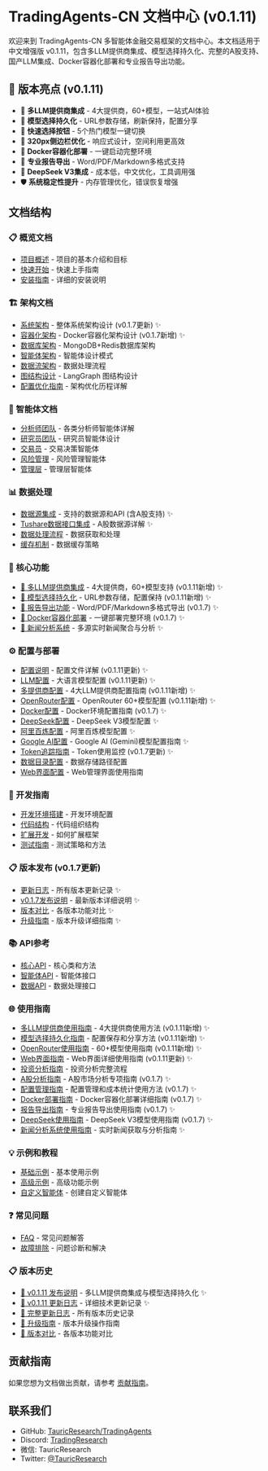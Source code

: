 # TradingAgents-CN 文档中心 (v0.1.11)

欢迎来到 TradingAgents-CN 多智能体金融交易框架的文档中心。本文档适用于中文增强版 v0.1.11，包含多LLM提供商集成、模型选择持久化、完整的A股支持、国产LLM集成、Docker容器化部署和专业报告导出功能。

## 🎯 版本亮点 (v0.1.11)

- 🤖 **多LLM提供商集成** - 4大提供商，60+模型，一站式AI体验
- 💾 **模型选择持久化** - URL参数存储，刷新保持，配置分享
- 🎯 **快速选择按钮** - 5个热门模型一键切换
- 📐 **320px侧边栏优化** - 响应式设计，空间利用更高效
- 🐳 **Docker容器化部署** - 一键启动完整环境
- 📄 **专业报告导出** - Word/PDF/Markdown多格式支持
- 🧠 **DeepSeek V3集成** - 成本低，中文优化，工具调用强
- 🛡️ **系统稳定性提升** - 内存管理优化，错误恢复增强

## 文档结构

### 📋 概览文档
- [项目概述](./overview/project-overview.md) - 项目的基本介绍和目标
- [快速开始](./overview/quick-start.md) - 快速上手指南
- [安装指南](./overview/installation.md) - 详细的安装说明

### 🏗️ 架构文档
- [系统架构](./architecture/system-architecture.md) - 整体系统架构设计 (v0.1.7更新) ✨
- [容器化架构](./architecture/containerization-architecture.md) - Docker容器化架构设计 (v0.1.7新增) ✨
- [数据库架构](./architecture/database-architecture.md) - MongoDB+Redis数据库架构
- [智能体架构](./architecture/agent-architecture.md) - 智能体设计模式
- [数据流架构](./architecture/data-flow-architecture.md) - 数据处理流程
- [图结构设计](./architecture/graph-structure.md) - LangGraph 图结构设计
- [配置优化指南](./architecture/configuration-optimization.md) - 架构优化历程详解

### 🤖 智能体文档
- [分析师团队](./agents/analysts.md) - 各类分析师智能体详解
- [研究员团队](./agents/researchers.md) - 研究员智能体设计
- [交易员](./agents/trader.md) - 交易决策智能体
- [风险管理](./agents/risk-management.md) - 风险管理智能体
- [管理层](./agents/managers.md) - 管理层智能体

### 📊 数据处理
- [数据源集成](./data/data-sources.md) - 支持的数据源和API (含A股支持) ✨
- [Tushare数据接口集成](./data/china_stock-api-integration.md) - A股数据源详解 ✨
- [数据处理流程](./data/data-processing.md) - 数据获取和处理
- [缓存机制](./data/caching.md) - 数据缓存策略

### 🎯 核心功能
- [🤖 多LLM提供商集成](./features/multi-llm-integration.md) - 4大提供商，60+模型支持 (v0.1.11新增) ✨
- [💾 模型选择持久化](./features/model-persistence.md) - URL参数存储，配置保持 (v0.1.11新增) ✨
- [📄 报告导出功能](./features/report-export.md) - Word/PDF/Markdown多格式导出 (v0.1.7) ✨
- [🐳 Docker容器化部署](./features/docker-deployment.md) - 一键部署完整环境 (v0.1.7) ✨
- [📰 新闻分析系统](./features/news-analysis-system.md) - 多源实时新闻聚合与分析 ✨

### ⚙️ 配置与部署
- [配置说明](./configuration/config-guide.md) - 配置文件详解 (v0.1.11更新) ✨
- [LLM配置](./configuration/llm-config.md) - 大语言模型配置 (v0.1.11更新) ✨
- [多提供商配置](./configuration/multi-provider-config.md) - 4大LLM提供商配置指南 (v0.1.11新增) ✨
- [OpenRouter配置](./configuration/openrouter-config.md) - OpenRouter 60+模型配置 (v0.1.11新增) ✨
- [Docker配置](./configuration/docker-config.md) - Docker环境配置指南 (v0.1.7) ✨
- [DeepSeek配置](./configuration/deepseek-config.md) - DeepSeek V3模型配置 ✨
- [阿里百炼配置](./configuration/dashscope-config.md) - 阿里百炼模型配置 ✨
- [Google AI配置](./configuration/google-ai-setup.md) - Google AI (Gemini)模型配置指南 ✨
- [Token追踪指南](./configuration/token-tracking-guide.md) - Token使用监控 (v0.1.7更新) ✨
- [数据目录配置](./configuration/data-directory-configuration.md) - 数据存储路径配置
- [Web界面配置](../web/README.md) - Web管理界面使用指南

### 🔧 开发指南
- [开发环境搭建](./development/dev-setup.md) - 开发环境配置
- [代码结构](./development/code-structure.md) - 代码组织结构
- [扩展开发](./development/extending.md) - 如何扩展框架
- [测试指南](./development/testing.md) - 测试策略和方法

### 📋 版本发布 (v0.1.7更新)
- [更新日志](./releases/CHANGELOG.md) - 所有版本更新记录 ✨
- [v0.1.7发布说明](./releases/v0.1.7-release-notes.md) - 最新版本详细说明 ✨
- [版本对比](./releases/version-comparison.md) - 各版本功能对比 ✨
- [升级指南](./releases/upgrade-guide.md) - 版本升级详细指南 ✨

### 📚 API参考
- [核心API](./api/core-api.md) - 核心类和方法
- [智能体API](./api/agents-api.md) - 智能体接口
- [数据API](./api/data-api.md) - 数据处理接口

### 🌐 使用指南
- [多LLM提供商使用指南](./guides/multi-llm-usage-guide.md) - 4大提供商使用方法 (v0.1.11新增) ✨
- [模型选择持久化指南](./guides/model-persistence-guide.md) - 配置保存和分享方法 (v0.1.11新增) ✨
- [OpenRouter使用指南](./guides/openrouter-usage-guide.md) - 60+模型使用指南 (v0.1.11新增) ✨
- [Web界面指南](./usage/web-interface-guide.md) - Web界面详细使用指南 (v0.1.11更新) ✨
- [投资分析指南](./usage/investment_analysis_guide.md) - 投资分析完整流程
- [A股分析指南](./guides/a-share-analysis-guide.md) - A股市场分析专项指南 (v0.1.7) ✨
- [配置管理指南](./guides/config-management-guide.md) - 配置管理和成本统计使用方法 (v0.1.7) ✨
- [Docker部署指南](./guides/docker-deployment-guide.md) - Docker容器化部署详细指南 (v0.1.7) ✨
- [报告导出指南](./guides/report-export-guide.md) - 专业报告导出使用指南 (v0.1.7) ✨
- [DeepSeek使用指南](./guides/deepseek-usage-guide.md) - DeepSeek V3模型使用指南 (v0.1.7) ✨
- [新闻分析系统使用指南](./guides/news-analysis-guide.md) - 实时新闻获取与分析指南 ✨

### 💡 示例和教程
- [基础示例](./examples/basic-examples.md) - 基本使用示例
- [高级示例](./examples/advanced-examples.md) - 高级功能示例
- [自定义智能体](./examples/custom-agents.md) - 创建自定义智能体

### ❓ 常见问题
- [FAQ](./faq/faq.md) - 常见问题解答
- [故障排除](./faq/troubleshooting.md) - 问题诊断和解决

### 📋 版本历史
- [📄 v0.1.11 发布说明](./releases/v0.1.11-release-notes.md) - 多LLM提供商集成与模型选择持久化 ✨
- [📄 v0.1.11 更新日志](./releases/CHANGELOG_v0.1.11.md) - 详细技术更新记录 ✨
- [📄 完整更新日志](./releases/CHANGELOG.md) - 所有版本历史记录
- [📄 升级指南](./releases/upgrade-guide.md) - 版本升级操作指南
- [📄 版本对比](./releases/version-comparison.md) - 各版本功能对比

## 贡献指南

如果您想为文档做出贡献，请参考 [贡献指南](../CONTRIBUTING.md)。

## 联系我们

- GitHub: [TauricResearch/TradingAgents](https://github.com/TauricResearch/TradingAgents)
- Discord: [TradingResearch](https://discord.com/invite/hk9PGKShPK)
- 微信: TauricResearch
- Twitter: [@TauricResearch](https://x.com/TauricResearch)
